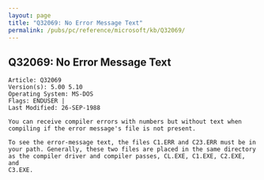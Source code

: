 ```yaml
---
layout: page
title: "Q32069: No Error Message Text"
permalink: /pubs/pc/reference/microsoft/kb/Q32069/
---
```


## Q32069: No Error Message Text

	Article: Q32069
	Version(s): 5.00 5.10
	Operating System: MS-DOS
	Flags: ENDUSER |
	Last Modified: 26-SEP-1988
	
	You can receive compiler errors with numbers but without text when
	compiling if the error message's file is not present.
	
	To see the error-message text, the files C1.ERR and C23.ERR must be in
	your path. Generally, these two files are placed in the same directory
	as the compiler driver and compiler passes, CL.EXE, C1.EXE, C2.EXE, and
	C3.EXE.
